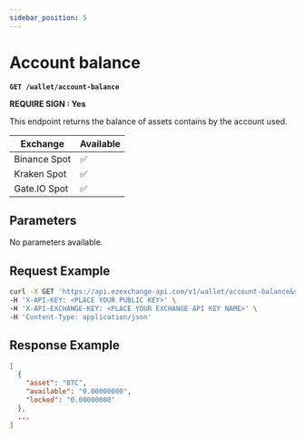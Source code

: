 ```yaml
---
sidebar_position: 5
---
```


# Account balance

**`GET /wallet/account-balance`**

**REQUIRE SIGN : Yes**

This endpoint returns the balance of assets contains by the account used.

| Exchange     | Available |
| ------------ | --------- |
| Binance Spot | ✅        |
| Kraken Spot  | ✅        |
| Gate.IO Spot | ✅        |

## Parameters

No parameters available.

## Request Example

```bash
curl -X GET 'https://api.ezexchange-api.com/v1/wallet/account-balance&signature=xxx' \
-H 'X-API-KEY: <PLACE YOUR PUBLIC KEY>' \
-H 'X-API-EXCHANGE-KEY: <PLACE YOUR EXCHANGE API KEY NAME>' \
-H 'Content-Type: application/json'
```

## Response Example

```json
[
  {
    "asset": "BTC",
    "available": "0.00000000",
    "locked": "0.00000000"
  },
  ...
]
```

